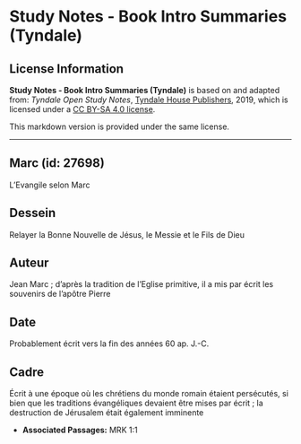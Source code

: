 # Study Notes - Book Intro Summaries (Tyndale)

## License Information

**Study Notes - Book Intro Summaries (Tyndale)** is based on and adapted from: _Tyndale Open Study Notes_, [Tyndale House Publishers](https://tyndaleopenresources.com/), 2019, which is licensed under a [CC BY-SA 4.0 license](https://creativecommons.org/licenses/by-sa/4.0/legalcode.en).

This markdown version is provided under the same license.



--------------------------------

## Marc (id: 27698)

L’Evangile selon Marc

Dessein
-------

Relayer la Bonne Nouvelle de Jésus, le Messie et le Fils de Dieu

Auteur
------

Jean Marc ; d’après la tradition de l’Eglise primitive, il a mis par écrit les souvenirs de l’apôtre Pierre

Date
----

Probablement écrit vers la fin des années 60 ap. J.\-C.

Cadre
-----

Écrit à une époque où les chrétiens du monde romain étaient persécutés, si bien que les traditions évangéliques devaient être mises par écrit ; la destruction de Jérusalem était également imminente

* **Associated Passages:** MRK 1:1

